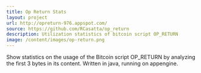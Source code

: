 ```yaml
---
title: Op Return Stats
layout: project
url: http://opreturn-976.appspot.com/
source: https://github.com/RCasatta/op_return
description: Utilization statistics of bitcoin script OP_RETURN
image: /content/images/op-return.png
---
```


Show statistics on the usage of the Bitcoin script OP_RETURN by analyzing the first 3 bytes in its content. Written in java, running on appengine.
